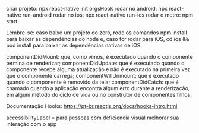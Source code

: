 criar projeto: npx react-native init orgsHook
rodar no android: npx react-native run-android
rodar no ios: npx react-native run-ios
rodar o metro: npm start

Lembre-se: caso baixe um projeto do zero, rode os comandos npm install para baixar as dependências do node e, caso for rodar para iOS, cd ios && pod install para baixar as dependências nativas de iOS.

componentDidMount: que, como vimos, é executado quando o componente termina de renderizar;
componentDidUpdate: que é executado quando o componente recebe alguma atualização e não é executado na primeira vez que o componente carrega;
componentWillUnmount: que é executado quando o componente é removido da tela;
componentDidCatch: que é chamado quando a aplicação encontra algum erro durante a renderização, em algum método do ciclo de vida ou no construtor de componentes filhos.

Documentação Hooks: https://pt-br.reactjs.org/docs/hooks-intro.html

accessibilityLabel = para pessoas com deficiencia visual melhorar sua interação com o app